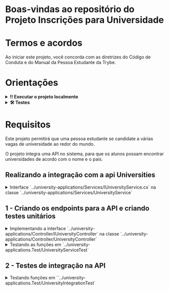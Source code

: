 # Boas-vindas ao repositório do Projeto Inscrições para Universidade 

# Termos e acordos

Ao iniciar este projeto, você concorda com as diretrizes do Código de Conduta e do Manual da Pessoa Estudante da Trybe.

# Orientações

<details>
  <summary><strong>‼️ Executar o projeto localmente</strong></summary><br />

  1. Clone o repositório

  - Use o comando: `git clone git@github.com:tryber/acc-csharp-0x-project/acc-csharp-0x-project-university-applications.git`.
  - Entre na pasta do repositório que você acabou de clonar:
    - `cd acc-csharp-0x-project/acc-csharp-0x-project-university-applications`

  2. Instale as dependências
  
  - Entre na pasta `src/`.
  - Execute o comando: `dotnet restore`.
  
</details>
  

<details>
  <summary><strong>🛠 Testes</strong></summary><br />

  ### Executando todos os testes

  Para executar os testes com o .NET, execute o comando dentro do diretório do seu projeto `src/<project>` ou de seus testes `src/<project>.Test`!

  ```
  dotnet test
  ```

  ### Executando um teste específico

  Para executar um teste específico, basta executar o comando `dotnet test --filter Name~TestMethod1`.

</details>


# Requisitos

Este projeto permitirá que uma pessoa estudante se candidate a várias vagas de universidade ao redor do mundo. 

O projeto  integra uma API no sistema, para que os alunos possam encontrar universidades de acordo com o nome e o país.

 
## Realizando a integração com a api Universities 

<details>
  <summary>Interface `../university-applications/Services/IUniversityService.cs` na classe `../university-applications/Services/UniversityService` </summary><br />

Na página do projeto da API [Universities](https://github.com/Hipo/university-domains-list), pode ser visto como é feita a pesquisa pelos endpoints para realizar a integração.

Na interface `IUniversityService` existe o método `FindUniversity` com duas assinaturas diferentes: a primeira busca por uma parte do nome e o país, e a segunda lista apenas as universidades do país informado.

</details>

## 1 - Criando os endpoints para a  API e criando testes unitários

<details>
  <summary>Implementando a interface `../university-applications/Controller/IUniversityController` na classe `../university-applications/Controller/UniversityController` </summary><br />

Na interface `IUniversityController` existe o método `FindUniversity` com duas assinaturas diferentes: a primeira busca por uma parte do nome e o país, e a segunda lista apenas as universidades do país informado.

</details>

<details>
  <summary>Testando as funções em `../university-applications.Test/UniversityServiceTest` </summary><br />

testes unitários da classe `UniversityService`, testando as funções: `ShouldReturnUniversityByCountryAndName` e `ShouldReturnAUniversityByCountry`

</details>

## 2 - Testes de integração na  API

<details>
  <summary>Testando funções em ``../university-applications.Test/UniversityIntegrationTest` </summary><br />

testes unitários da classe `UniversityService` testando as funções: `ShouldFindAUniversityByCountryAndName` e `ShouldFindAUniversityByCountry`

</details>

